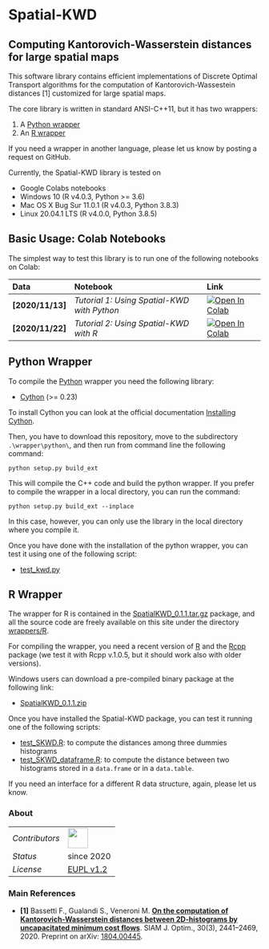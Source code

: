 # Spatial-KWD

## <a name="Description"></a>Computing Kantorovich-Wasserstein distances for large spatial maps

This software library contains efficient implementations of Discrete Optimal Transport algorithms for the computation of Kantorovich-Wassestein distances [1] customized for large spatial maps.

The core library is written in standard ANSI-C++11, but it has two wrappers:

1. A [Python wrapper](https://github.com/eurostat/Spatial-KWD/tree/main/wrappers/python) 
2. An [R wrapper](https://github.com/eurostat/Spatial-KWD/tree/main/wrappers/R) 

If you need a wrapper in another language, please let us know by posting a request on GitHub.

Currently, the Spatial-KWD library is tested on

* Google Colabs notebooks
* Windows 10 (R v4.0.3, Python >= 3.6)
* Mac OS X Bug Sur 11.0.1 (R v4.0.3, Python 3.8.3)
* Linux 20.04.1 LTS (R v4.0.0, Python 3.8.5)

## <a name="Requirements"></a>Basic Usage: Colab Notebooks

The simplest way to test this library is to run one of the following notebooks on Colab:

| Data | Notebook | Link |
|:-|:-|:-|
|**[2020/11/13]**|*Tutorial 1: Using Spatial-KWD with Python*|[![Open In Colab](https://colab.research.google.com/assets/colab-badge.svg)](https://colab.research.google.com/github/eurostat/Spatial-KWD/blob/main/notebooks/Spatial_KWD_Tutorial_1.ipynb)|
|**[2020/11/22]**|*Tutorial 2: Using Spatial-KWD with R*|[![Open In Colab](https://colab.research.google.com/assets/colab-badge.svg)](https://colab.research.google.com/github/eurostat/Spatial-KWD/blob/main/notebooks/Spatial_KWD_with_R_Tutorial_2.ipynb)|


## <a name="Python-wrapper"></a>Python Wrapper

To compile the [Python](https://www.python.org/) wrapper you need the following library:

* [Cython](https://cython.org/) (>= 0.23)

To install Cython you can look at the official documentation [Installing Cython](https://cython.readthedocs.io/en/latest/src/quickstart/install.html).

Then, you have to download this repository, move to the subdirectory `.\wrapper\python\`, and then run from command line the following command:

```
python setup.py build_ext
```

This will compile the C++ code and build the python wrapper. If you prefer to compile the wrapper in a local directory, you can run the command:

```
python setup.py build_ext --inplace
```

In this case, however, you can only use the library in the local directory where you compile it.

Once you have done with the installation of the python wrapper, you can test it using one of the following script:

* [test_kwd.py](https://github.com/eurostat/Spatial-KWD/blob/main/examples/test_kwd.py)


## <a name="R-wrapper"></a>R Wrapper

The wrapper for R is contained in the [SpatialKWD_0.1.1.tar.gz](https://github.com/eurostat/Spatial-KWD/releases/download/v0.1.1-alpha/SpatialKWD_0.1.1.tar.gz) package, and all the source code are freely available on this site under the directory [wrappers/R](https://github.com/eurostat/Spatial-KWD/tree/main/wrappers/R).

For compiling the wrapper, you need a recent version of [R](https://www.r-project.org/) and the [Rcpp](https://cran.r-project.org/web/packages/Rcpp/index.html) package (we test it with Rcpp v.1.0.5, but it should work also with older versions).

Windows users can download a pre-compiled binary package at the following link:

* [SpatialKWD_0.1.1.zip](https://github.com/eurostat/Spatial-KWD/releases/download/v0.1.1-alpha/SpatialKWD_0.1.1.zip)


Once you have installed the Spatial-KWD package, you can test it running one of the following scripts:

* [test_SKWD.R](https://github.com/eurostat/Spatial-KWD/blob/main/examples/test_SKWD.R): to compute the distances among three dummies histograms
* [test_SKWD_dataframe.R](https://github.com/eurostat/Spatial-KWD/blob/main/examples/test_SKWD_dataframe.R): to compute the distance between two histograms stored in a `data.frame` or in a `data.table`.

If you need an interface for a different R data structure, again, please let us know.


### <a name="About"></a>About

<table align="center">
    <tr> <td align="left"><i>Contributors</i></td> 
    <td align="left" valign="middle">
<a href="https://github.com/stegua"><img src="https://github.com/stegua.png" width="40"></a>
</td>  </tr> 
    <!-- <tr> <td align="left"><i>version</i></td> <td align="left"> </td> </tr> -->
    <tr> <td align="left"><i>Status</i></td> <td align="left">since 2020</td> </tr> 
    <tr> <td align="left"><i>License</i></td> <td align="left"><a href="https://joinup.ec.europa.eu/sites/default/files/custom-page/attachment/2020-03/EUPL-1.2%20EN.txt">EUPL v1.2</a><i></i></td> </tr> 
</table>

### <a name="References"></a>Main References

* **[1]** Bassetti F., Gualandi S., Veneroni M. [**On the computation of Kantorovich-Wasserstein distances between 2D-histograms by uncapacitated minimum cost flows**](https://epubs.siam.org/doi/abs/10.1137/19M1261195). SIAM J. Optim., 30(3), 2441–2469, 2020. Preprint on arXiv: [1804.00445](https://arxiv.org/abs/1804.00445).
